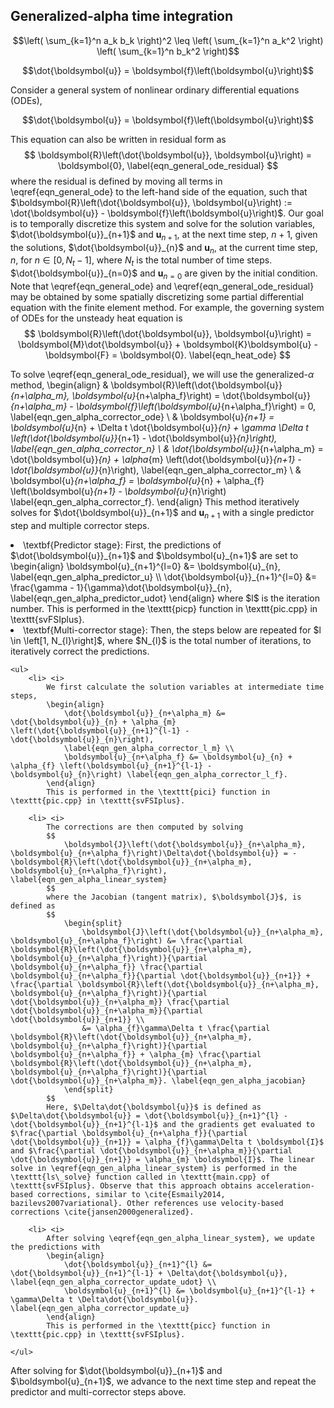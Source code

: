 
<h2> Generalized-alpha time integration </h2>

$$\left( \sum_{k=1}^n a_k b_k \right)^2 \leq \left( \sum_{k=1}^n a_k^2 \right) \left( \sum_{k=1}^n b_k^2 \right)$$

$$\dot{\boldsymbol{u}} = \boldsymbol{f}\left(\boldsymbol{u}\right)$$
    
Consider a general system of nonlinear ordinary differential equations (ODEs),

$$\dot{\boldsymbol{u}} = \boldsymbol{f}\left(\boldsymbol{u}\right)$$

This equation can also be written in residual form as 
$$
    \boldsymbol{R}\left(\dot{\boldsymbol{u}}, \boldsymbol{u}\right) = \boldsymbol{0}, \label{eqn_general_ode_residual}
$$
where the residual is defined by moving all terms in \eqref{eqn_general_ode} to the left-hand side of the equation, such that $\boldsymbol{R}\left(\dot{\boldsymbol{u}}, \boldsymbol{u}\right) := \dot{\boldsymbol{u}} - \boldsymbol{f}\left(\boldsymbol{u}\right)$. Our goal is to temporally discretize this system and solve for the solution variables, $\dot{\boldsymbol{u}}_{n+1}$ and $\boldsymbol{u}_{n+1}$, at the next time step, $n+1$, given the solutions, $\dot{\boldsymbol{u}}_{n}$ and $\boldsymbol{u}_{n}$, at the current time step, $n$, for $n \in \left[0, N_{t} - 1\right]$, where $N_{t}$ is the total number of time steps. $\dot{\boldsymbol{u}}_{n=0}$ and $\boldsymbol{u}_{n=0}$ are given by the initial condition. Note that \eqref{eqn_general_ode} and \eqref{eqn_general_ode_residual} may be obtained by some spatially discretizing some partial differential equation with the finite element method. For example, the governing system of ODEs for the unsteady heat equation is
$$
    \boldsymbol{R}\left(\dot{\boldsymbol{u}}, \boldsymbol{u}\right) = \boldsymbol{M}\dot{\boldsymbol{u}} + \boldsymbol{K}\boldsymbol{u} - \boldsymbol{F} = \boldsymbol{0}. \label{eqn_heat_ode}
$$

To solve \eqref{eqn_general_ode_residual}, we will use the generalized-$\alpha$ method,
\begin{align}
    & \boldsymbol{R}\left(\dot{\boldsymbol{u}}_{n+\alpha_m}, \boldsymbol{u}_{n+\alpha_f}\right) = \dot{\boldsymbol{u}}_{n+\alpha_m} - \boldsymbol{f}\left(\boldsymbol{u}_{n+\alpha_f}\right) = 0, \label{eqn_gen_alpha_corrector_ode} \\
    & \boldsymbol{u}_{n+1} = \boldsymbol{u}_{n} + \Delta t \dot{\boldsymbol{u}}_{n} + \gamma \Delta t \left(\dot{\boldsymbol{u}}_{n+1} - \dot{\boldsymbol{u}}_{n}\right), \label{eqn_gen_alpha_corrector_n} \\
    & \dot{\boldsymbol{u}}_{n+\alpha_m} = \dot{\boldsymbol{u}}_{n} + \alpha_{m} \left(\dot{\boldsymbol{u}}_{n+1} - \dot{\boldsymbol{u}}_{n}\right), \label{eqn_gen_alpha_corrector_m} \\
    & \boldsymbol{u}_{n+\alpha_f} = \boldsymbol{u}_{n} + \alpha_{f} \left(\boldsymbol{u}_{n+1} - \boldsymbol{u}_{n}\right) \label{eqn_gen_alpha_corrector_f}.
\end{align}
This method iteratively solves for $\dot{\boldsymbol{u}}_{n+1}$ and $\boldsymbol{u}_{n+1}$ with a single predictor step and multiple corrector steps.

<li> \textbf{Predictor stage}:
    First, the predictions of $\dot{\boldsymbol{u}}_{n+1}$ and $\boldsymbol{u}_{n+1}$ are set to
    \begin{align}
        \boldsymbol{u}_{n+1}^{l=0} &= \boldsymbol{u}_{n}, \label{eqn_gen_alpha_predictor_u} \\
        \dot{\boldsymbol{u}}_{n+1}^{l=0} &= \frac{\gamma - 1}{\gamma}\dot{\boldsymbol{u}}_{n}, \label{eqn_gen_alpha_predictor_udot}
    \end{align}
    where $l$ is the iteration number. This is performed in the \texttt{picp} function in \texttt{pic.cpp} in \texttt{svFSIplus}. 
</li>

<li> \textbf{Multi-corrector stage}:
    Then, the steps below are repeated for $l \in \left[1, N_{l}\right]$, where $N_{l}$ is the total number of iterations, to iteratively correct the predictions. 

    <ul>
        <li> <i>
            We first calculate the solution variables at intermediate time steps,
            \begin{align}
                \dot{\boldsymbol{u}}_{n+\alpha_m} &= \dot{\boldsymbol{u}}_{n} + \alpha_{m} \left(\dot{\boldsymbol{u}}_{n+1}^{l-1} - \dot{\boldsymbol{u}}_{n}\right), 
                \label{eqn_gen_alpha_corrector_l_m} \\
                \boldsymbol{u}_{n+\alpha_f} &= \boldsymbol{u}_{n} + \alpha_{f} \left(\boldsymbol{u}_{n+1}^{l-1} - \boldsymbol{u}_{n}\right) \label{eqn_gen_alpha_corrector_l_f}.
            \end{align}
            This is performed in the \texttt{pici} function in \texttt{pic.cpp} in \texttt{svFSIplus}. 

        <li> <i>
            The corrections are then computed by solving 
            $$
                \boldsymbol{J}\left(\dot{\boldsymbol{u}}_{n+\alpha_m}, \boldsymbol{u}_{n+\alpha_f}\right)\Delta\dot{\boldsymbol{u}} = -\boldsymbol{R}\left(\dot{\boldsymbol{u}}_{n+\alpha_m}, \boldsymbol{u}_{n+\alpha_f}\right), \label{eqn_gen_alpha_linear_system}
            $$
            where the Jacobian (tangent matrix), $\boldsymbol{J}$, is defined as
            $$
                \begin{split}
                    \boldsymbol{J}\left(\dot{\boldsymbol{u}}_{n+\alpha_m}, \boldsymbol{u}_{n+\alpha_f}\right) &= \frac{\partial \boldsymbol{R}\left(\dot{\boldsymbol{u}}_{n+\alpha_m}, \boldsymbol{u}_{n+\alpha_f}\right)}{\partial \boldsymbol{u}_{n+\alpha_f}} \frac{\partial \boldsymbol{u}_{n+\alpha_f}}{\partial \dot{\boldsymbol{u}}_{n+1}} + \frac{\partial \boldsymbol{R}\left(\dot{\boldsymbol{u}}_{n+\alpha_m}, \boldsymbol{u}_{n+\alpha_f}\right)}{\partial \dot{\boldsymbol{u}}_{n+\alpha_m}} \frac{\partial \dot{\boldsymbol{u}}_{n+\alpha_m}}{\partial \dot{\boldsymbol{u}}_{n+1}} \\
                    &= \alpha_{f}\gamma\Delta t \frac{\partial \boldsymbol{R}\left(\dot{\boldsymbol{u}}_{n+\alpha_m}, \boldsymbol{u}_{n+\alpha_f}\right)}{\partial \boldsymbol{u}_{n+\alpha_f}} + \alpha_{m} \frac{\partial \boldsymbol{R}\left(\dot{\boldsymbol{u}}_{n+\alpha_m}, \boldsymbol{u}_{n+\alpha_f}\right)}{\partial \dot{\boldsymbol{u}}_{n+\alpha_m}}. \label{eqn_gen_alpha_jacobian}
                \end{split}
            $$
            Here, $\Delta\dot{\boldsymbol{u}}$ is defined as $\Delta\dot{\boldsymbol{u}} = \dot{\boldsymbol{u}}_{n+1}^{l} - \dot{\boldsymbol{u}}_{n+1}^{l-1}$ and the gradients get evaluated to $\frac{\partial \boldsymbol{u}_{n+\alpha_f}}{\partial \dot{\boldsymbol{u}}_{n+1}} = \alpha_{f}\gamma\Delta t \boldsymbol{I}$ and $\frac{\partial \dot{\boldsymbol{u}}_{n+\alpha_m}}{\partial \dot{\boldsymbol{u}}_{n+1}} = \alpha_{m} \boldsymbol{I}$. The linear solve in \eqref{eqn_gen_alpha_linear_system} is performed in the \texttt{ls\_solve} function called in \texttt{main.cpp} of \texttt{svFSIplus}. Observe that this approach obtains acceleration-based corrections, similar to \cite{Esmaily2014, bazilevs2007variational}. Other references use velocity-based corrections \cite{jansen2000generalized}.

        <li> <i>
            After solving \eqref{eqn_gen_alpha_linear_system}, we update the predictions with
            \begin{align}
                \dot{\boldsymbol{u}}_{n+1}^{l} &= \dot{\boldsymbol{u}}_{n+1}^{l-1} + \Delta\dot{\boldsymbol{u}}, \label{eqn_gen_alpha_corrector_update_udot} \\
                \boldsymbol{u}_{n+1}^{l} &= \boldsymbol{u}_{n+1}^{l-1} + \gamma\Delta t \Delta\dot{\boldsymbol{u}}. \label{eqn_gen_alpha_corrector_update_u}
            \end{align}
            This is performed in the \texttt{picc} function in \texttt{pic.cpp} in \texttt{svFSIplus}. 
            
    </ul>
</li>
After solving for $\dot{\boldsymbol{u}}_{n+1}$ and $\boldsymbol{u}_{n+1}$, we advance to the next time step and repeat the predictor and multi-corrector steps above.